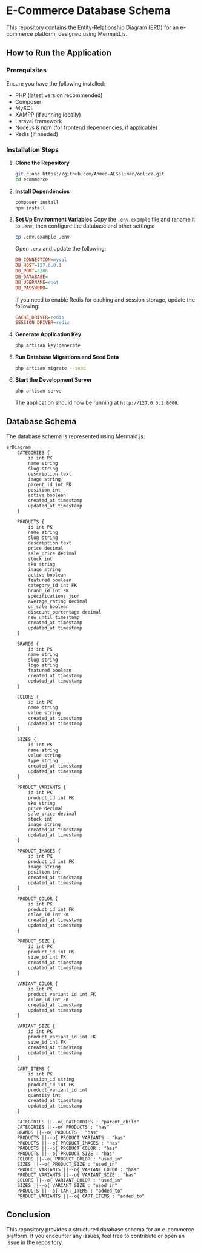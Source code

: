 # E-Commerce Database Schema

This repository contains the Entity-Relationship Diagram (ERD) for an e-commerce platform, designed using Mermaid.js.

## How to Run the Application

### Prerequisites

Ensure you have the following installed:

-   PHP (latest version recommended)
-   Composer
-   MySQL
-   XAMPP (if running locally)
-   Laravel framework
-   Node.js & npm (for frontend dependencies, if applicable)
-   Redis (if needed)

### Installation Steps

1. **Clone the Repository**

    ```sh
    git clone https://github.com/Ahmed-AESoliman/odlica.git
    cd ecommerce
    ```

2. **Install Dependencies**

    ```sh
    composer install
    npm install
    ```

3. **Set Up Environment Variables**
   Copy the `.env.example` file and rename it to `.env`, then configure the database and other settings:

    ```sh
    cp .env.example .env
    ```

    Open `.env` and update the following:

    ```ini
    DB_CONNECTION=mysql
    DB_HOST=127.0.0.1
    DB_PORT=3306
    DB_DATABASE=
    DB_USERNAME=root
    DB_PASSWORD=
    ```

    If you need to enable Redis for caching and session storage, update the following:

    ```ini
    CACHE_DRIVER=redis
    SESSION_DRIVER=redis
    ```

4. **Generate Application Key**

    ```sh
    php artisan key:generate
    ```

5. **Run Database Migrations and Seed Data**

    ```sh
    php artisan migrate --seed
    ```

6. **Start the Development Server**
    ```sh
    php artisan serve
    ```
    The application should now be running at `http://127.0.0.1:8000`.

## Database Schema

The database schema is represented using Mermaid.js:

```mermaid
erDiagram
    CATEGORIES {
        id int PK
        name string
        slug string
        description text
        image string
        parent_id int FK
        position int
        active boolean
        created_at timestamp
        updated_at timestamp
    }

    PRODUCTS {
        id int PK
        name string
        slug string
        description text
        price decimal
        sale_price decimal
        stock int
        sku string
        image string
        active boolean
        featured boolean
        category_id int FK
        brand_id int FK
        specifications json
        average_rating decimal
        on_sale boolean
        discount_percentage decimal
        new_until timestamp
        created_at timestamp
        updated_at timestamp
    }

    BRANDS {
        id int PK
        name string
        slug string
        logo string
        featured boolean
        created_at timestamp
        updated_at timestamp
    }

    COLORS {
        id int PK
        name string
        value string
        created_at timestamp
        updated_at timestamp
    }

    SIZES {
        id int PK
        name string
        value string
        type string
        created_at timestamp
        updated_at timestamp
    }

    PRODUCT_VARIANTS {
        id int PK
        product_id int FK
        sku string
        price decimal
        sale_price decimal
        stock int
        image string
        created_at timestamp
        updated_at timestamp
    }

    PRODUCT_IMAGES {
        id int PK
        product_id int FK
        image string
        position int
        created_at timestamp
        updated_at timestamp
    }

    PRODUCT_COLOR {
        id int PK
        product_id int FK
        color_id int FK
        created_at timestamp
        updated_at timestamp
    }

    PRODUCT_SIZE {
        id int PK
        product_id int FK
        size_id int FK
        created_at timestamp
        updated_at timestamp
    }

    VARIANT_COLOR {
        id int PK
        product_variant_id int FK
        color_id int FK
        created_at timestamp
        updated_at timestamp
    }

    VARIANT_SIZE {
        id int PK
        product_variant_id int FK
        size_id int FK
        created_at timestamp
        updated_at timestamp
    }

    CART_ITEMS {
        id int PK
        session_id string
        product_id int FK
        product_variant_id int
        quantity int
        created_at timestamp
        updated_at timestamp
    }

    CATEGORIES ||--o{ CATEGORIES : "parent_child"
    CATEGORIES ||--o{ PRODUCTS : "has"
    BRANDS ||--o{ PRODUCTS : "has"
    PRODUCTS ||--o{ PRODUCT_VARIANTS : "has"
    PRODUCTS ||--o{ PRODUCT_IMAGES : "has"
    PRODUCTS ||--o{ PRODUCT_COLOR : "has"
    PRODUCTS ||--o{ PRODUCT_SIZE : "has"
    COLORS ||--o{ PRODUCT_COLOR : "used_in"
    SIZES ||--o{ PRODUCT_SIZE : "used_in"
    PRODUCT_VARIANTS ||--o{ VARIANT_COLOR : "has"
    PRODUCT_VARIANTS ||--o{ VARIANT_SIZE : "has"
    COLORS ||--o{ VARIANT_COLOR : "used_in"
    SIZES ||--o{ VARIANT_SIZE : "used_in"
    PRODUCTS ||--o{ CART_ITEMS : "added_to"
    PRODUCT_VARIANTS ||--o{ CART_ITEMS : "added_to"
```

## Conclusion

This repository provides a structured database schema for an e-commerce platform. If you encounter any issues, feel free to contribute or open an issue in the repository.
